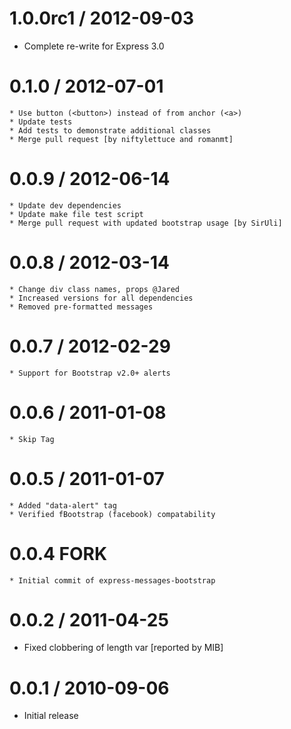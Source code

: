 1.0.0rc1 / 2012-09-03
==================
  * Complete re-write for Express 3.0

0.1.0 / 2012-07-01
==================
	* Use button (<button>) instead of from anchor (<a>)
	* Update tests
	* Add tests to demonstrate additional classes
	* Merge pull request [by niftylettuce and romanmt]

0.0.9 / 2012-06-14
==================
	* Update dev dependencies
	* Update make file test script
	* Merge pull request with updated bootstrap usage [by SirUli]

0.0.8 / 2012-03-14
==================
	* Change div class names, props @Jared
	* Increased versions for all dependencies
	* Removed pre-formatted messages

0.0.7 / 2012-02-29
==================
	* Support for Bootstrap v2.0+ alerts

0.0.6 / 2011-01-08
==================
	* Skip Tag

0.0.5 / 2011-01-07
==================
	* Added "data-alert" tag
	* Verified fBootstrap (facebook) compatability

0.0.4 FORK
==================
	* Initial commit of express-messages-bootstrap

0.0.2 / 2011-04-25 
==================
  * Fixed clobbering of length var [reported by MIB]

0.0.1 / 2010-09-06 
==================
  * Initial release

